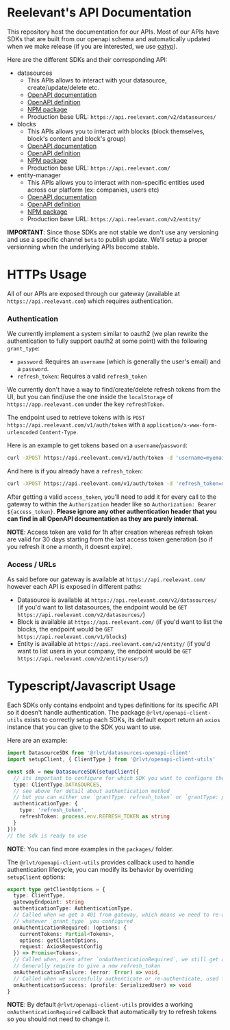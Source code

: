 # Reelevant's API Documentation

This repository host the documentation for our APIs. Most of our APIs have SDKs that are built from our openapi schema and automatically updated when we make release (if you are interested, we use [oatyp](https://github.com/Eywek/oatyp)).

Here are the different SDKs and their corresponding API:
- datasources
  - This APIs allows to interact with your datasource, create/update/delete etc.
  - [OpenAPI documentation](https://datasource.docs.production.reelevant.dev/)
  - [OpenAPI definition](https://datasource-openapi.docs.production.reelevant.dev/openapi)
  - [NPM package](https://www.npmjs.com/package/@rlvt/datasources-openapi-client)
  - Production base URL: `https://api.reelevant.com/v2/datasources/`
- blocks
  - This APIs allows you to interact with blocks (block themselves, block's content and block's group)
  - [OpenAPI documentation](https://block.docs.production.reelevant.dev/)
  - [OpenAPI definition](https://block-openapi.docs.production.reelevant.dev/v1/openapi)
  - [NPM package](https://www.npmjs.com/package/@rlvt/blocks-openapi-client)
  - Production base URL: `https://api.reelevant.com/`
- entity-manager
  - This APIs allows you to interact with non-specific entities used across our platform (ex: companies, users etc)
  - [OpenAPI documentation](https://entity-manager.docs.production.reelevant.dev/)
  - [OpenAPI definition](https://entity-manager-openapi.docs.production.reelevant.dev/openapi)
  - [NPM package](https://www.npmjs.com/package/@rlvt/entity-manager-openapi-client)
  - Production base URL: `https://api.reelevant.com/v2/entity/`

**IMPORTANT**: Since those SDKs are not stable we don't use any versioning and use a specific channel `beta` to publish update. We'll setup a proper versionning when the underlying APIs become stable.

# HTTPs Usage

All of our APIs are exposed through our gateway (available at `https://api.reelevant.com`) which requires authentication. 

### Authentication

We currently implement a system similar to oauth2 (we plan rewrite the authentication to fully support oauth2 at some point) with the following `grant_type`:
- `password`: Requires an `username` (which is generally the user's email) and a `password`.
- `refresh_token`: Requires a valid `refresh_token`

We currently don't have a way to find/create/delete refresh tokens from the UI, but you can find/use the one inside the `localStorage` of `https://app.reelevant.com` under the key `refreshToken`.

The endpoint used to retrieve tokens with is `POST https://api.reelevant.com/v1/auth/token` with a `application/x-www-form-urlencoded` `Content-Type`.

Here is an example to get tokens based on a `username`/`password`:
```bash
curl -XPOST https://api.reelevant.com/v1/auth/token -d 'username=myemail&password=mypassword&grant_type=password'
```
And here is if you already have a `refresh_token`:
```bash
curl -XPOST https://api.reelevant.com/v1/auth/token -d 'refresh_token=myrefreshtoken&grant_type=refresh_token'
```

After getting a valid `access_token`, you'll need to add it for every call to the gateway to within the `Authorization` header like so `Authorization: Bearer ${access_token}`. **Please ignore any other authentication header that you can find in all OpenAPI documentation as they are purely internal.**

**NOTE**: Access token are valid for 1h after creation whereas refresh token are valid for 30 days starting from the last access token generation (so if you refresh it one a month, it doesnt expire).

### Access / URLs

As said before our gateway is available at `https://api.reelevant.com/` however each API is exposed in different paths:
- Datasource is available at `https://api.reelevant.com/v2/datasources/` (if you'd want to list datasources, the endpoint would be `GET https://api.reelevant.com/v2/datasources/`)
- Block is available at `https://api.reelevant.com/` (if you'd want to list the blocks, the endpoint would be `GET https://api.reelevant.com/v1/blocks`)
- Entity is available at `https://api.reelevant.com/v2/entity/` (if you'd want to list users in your company, the endpoint would be `GET https://api.reelevant.com/v2/entity/users/`)

# Typescript/Javascript Usage

Each SDKs only contains endpoint and types definitions for its specific API so it doesn't handle authentication. The package `@rlvt/openapi-client-utils` exists to correctly setup each SDKs, its default export return an `axios` instance that you can give to the SDK you want to use.

Here are an example:
```ts
import DatasourceSDK from '@rlvt/datasources-openapi-client'
import setupClient, { ClientType } from '@rlvt/openapi-client-utils'

const sdk = new DatasourceSDK(setupClient({
  // its important to configure for which SDK you want to configure the client
  type: ClientType.DATASOURCES,
  // see above for detail about authentication method
  // but you can either use `grantType: refresh_token` or `grantType: password`
  authenticationType: {
    type: 'refresh_token',
    refreshToken: process.env.REFRESH_TOKEN as string
  }
}))
// the sdk is ready to use
```

**NOTE**: You can find more examples in the `packages/` folder.

The `@rlvt/openapi-client-utils` provides callback used to handle authentication lifecycle, you can modify its behavior by overriding `setupClient` options:
```ts
export type getClientOptions = {
  type: ClientType,
  gatewayEndpoint: string
  authenticationType: AuthenticationType,
  // Called when we get a 401 from gateway, which means we need to re-authenticate using
  // whatever `grant_type` you configured
  onAuthenticationRequired: (options: {
    currentTokens: Partial<Tokens>,
    options: getClientOptions,
    request: AxiosRequestConfig
  }) => Promise<Tokens>,
  // Called when, even after `onAuthenticationRequired`, we still get a 401.
  // Generally require to give a new refresh_token
  onAuthenticationFailure: (error: Error) => void,
  // Called when we succesfully authenticate or re-authenticate, used for debugging.
  onAuthenticationSuccess: (profile: SerializedUser) => void
}
```

**NOTE**: By default `@rlvt/openapi-client-utils` provides a working `onAuthenticationRequired` callback that automatically try to refresh tokens so you should not need to change it.
